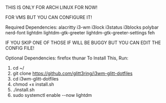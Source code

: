 THIS IS ONLY FOR ARCH LINUX FOR NOW! 

FOR VMS BUT YOU CAN CONFIGURE IT!

Required Dependencies: 
alacritty i3-wm i3lock i3status i3blocks polybar nerd-font lightdm lightdm-gtk-greeter lightdm-gtk-greeter-settings feh

IF YOU SKIP ONE OF THOSE IF WILL BE BUGGY BUT YOU CAN EDIT THE CONFIG FILE!

Optional Dependencies:
firefox thunar
To Install This, Run:
1. cd ~/ 
2. git clone https://github.com/glitt3ring/i3wm-glitt-dotfiles 
3. cd i3wm-glitt-dotfiles 
4. chmod +x install.sh 
5. ./install.sh 
6. sudo systemctl enable --now lightdm
